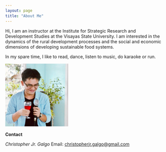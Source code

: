 ```yaml
---
layout: page
title: "About Me"
---
```


Hi, I am an instructor at the Institute for Strategic Research and Development Studies at the Visayas State University. I am interested in the dynamics of the rural development processes and the social and economic dimensions of developing sustainable food systems. 

In my spare time, I like to read, dance, listen to music, do karaoke or run. 

<img src="/assets/images/profilepic.jpeg" width="200">

**Contact**

*Christopher Jr. Galgo*
Email: 
[christopherjr.galgo@gmail.com](christopherjr.galgo@gmail.com)
